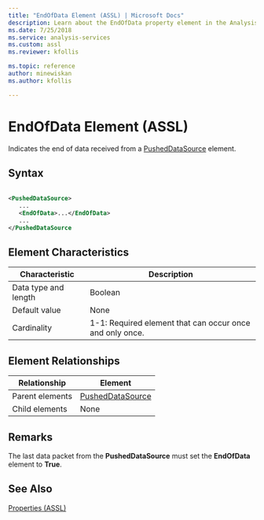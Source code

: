 ```yaml
---
title: "EndOfData Element (ASSL) | Microsoft Docs"
description: Learn about the EndOfData property element in the Analysis Services Scripting Language (ASSL) schema.
ms.date: 7/25/2018
ms.service: analysis-services
ms.custom: assl
ms.reviewer: kfollis

ms.topic: reference
author: minewiskan
ms.author: kfollis

---
```

# EndOfData Element (ASSL)

  Indicates the end of data received from a [PushedDataSource](../data-type/pusheddatasource-data-type-assl.md) element.  
  
## Syntax  
  
```xml  
  
<PushedDataSource>  
   ...  
   <EndOfData>...</EndOfData>  
   ...  
</PushedDataSource  
```  
  
## Element Characteristics  
  
|Characteristic|Description|  
|--------------------|-----------------|  
|Data type and length|Boolean|  
|Default value|None|  
|Cardinality|1-1: Required element that can occur once and only once.|  
  
## Element Relationships  
  
|Relationship|Element|  
|------------------|-------------|  
|Parent elements|[PushedDataSource](../data-type/pusheddatasource-data-type-assl.md)|  
|Child elements|None|  
  
## Remarks  
 The last data packet from the **PushedDataSource** must set the **EndOfData** element to **True**.  
  
## See Also  
 [Properties &#40;ASSL&#41;](properties-assl.md)  
  
  
